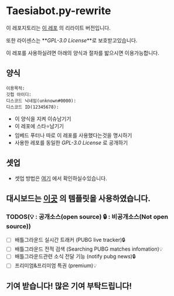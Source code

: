 # Taesiabot.py-rewrite

이 레포지토리는 [이 레포](https://github.com/popop098/Taesia-Bot.py) 의 리라이트 버전입니다.

또한 라이센스는 **_GPL-3.0 License_**로 보호받고있습니다.

이 레포를 사용하실려면 아래의 양식과 절차를 밟으시면 이용가능합니다.

## 양식
```
이용목적: 
깃헙 아이디:
디스코드 닉네임(unknown#0000):
디스코드 ID(12345678):
```
* 이 양식을 지켜 이슈남기기
* 이 레포에 스타⭐남기기 
* 임베드 푸터나 따로 이 레포를 사용했다는것을 명시하기
* 사용한 레포를 동일한 _GPL-3.0 License_ 로 공개하기


## 셋업
* 셋업 방법은 [여기](https://github.com/SpaceDEVofficial/Taesiabot.py-rewrite/blob/main/guide/setup.md) 에서 확인하실수있습니다.

## 대시보드는 [이곳](https://gumroad.com/l/dashboardkit-free?recommended_by=search) 의 템플릿을 사용하였습니다.

### TODOS(:bulb: : 공개소스(open source) :lock: : 비공개소스(Not open source))

- [ ] 배틀그라운드 실시간 트래커 (PUBG live tracker):lock:
- [ ] 배틀그라운드 전적 검색 (Searching PUBG matches infomation):bulb:
- [ ] 배틀그라운드관련 소식 전달 기능 (notify pubg news):lock:
- [ ] 프리미엄&프리미엄 특권 (premium):bulb:

## 기여 받습니다! 많은 기여 부탁드립니다!
